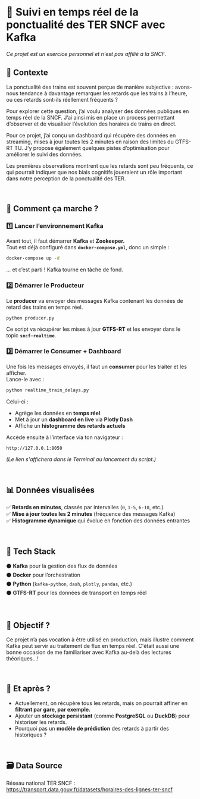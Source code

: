 # 🚆 Suivi en temps réel de la ponctualité des TER SNCF avec Kafka
*Ce projet est un exercice personnel et n'est pas affilié à la SNCF.*

## 🔎 Contexte
La ponctualité des trains est souvent perçue de manière subjective : avons-nous tendance à davantage remarquer les retards que les trains à l’heure, ou ces retards sont-ils réellement fréquents ?

Pour explorer cette question, j’ai voulu analyser des données publiques en temps réel de la SNCF. J’ai ainsi mis en place un process permettant d’observer et de visualiser l’évolution des horaires de trains en direct.

Pour ce projet, j’ai conçu un dashboard qui récupère des données en streaming, mises à jour toutes les 2 minutes en raison des limites du GTFS-RT TU. J’y propose également quelques pistes d’optimisation pour améliorer le suivi des données.

Les premières observations montrent que les retards sont peu fréquents, ce qui pourrait indiquer que nos biais cognitifs joueraient un rôle important dans notre perception de la ponctualité des TER.

<br>

## 🚀 Comment ça marche ?

### 1️⃣ Lancer l’environnement Kafka

Avant tout, il faut démarrer **Kafka** et **Zookeeper.**\
Tout est déjà configuré dans **`docker-compose.yml`**, donc un simple :

```bash
docker-compose up -d
```

... et c’est parti ! Kafka tourne en tâche de fond.


### 2️⃣ Démarrer le Producteur

Le **producer** va envoyer des messages Kafka contenant les données de retard des trains en temps réel.

```bash
python producer.py
```

Ce script va récupérer les mises à jour **GTFS-RT** et les envoyer dans le topic **`sncf-realtime`**.


### 3️⃣ Démarrer le Consumer + Dashboard

Une fois les messages envoyés, il faut un **consumer** pour les traiter et les afficher.\
Lance-le avec :

```bash
python realtime_train_delays.py
```

Celui-ci :

- Agrège les données en **temps réel**
- Met à jour un **dashboard en live** via **Plotly Dash**
- Affiche un **histogramme des retards actuels**

Accède ensuite à l’interface via ton navigateur :

```
http://127.0.0.1:8050
```

*(Le lien s'affichera dans le Terminal au lancement du script.)*

<br>

## 📊 Données visualisées

✅ **Retards en minutes**, classés par intervalles (`0`, `1-5`, `6-10`, etc.)\
✅ **Mise à jour toutes les 2 minutes** (fréquence des messages Kafka)\
✅ **Histogramme dynamique** qui évolue en fonction des données entrantes

<br>

## 🏢 Tech Stack

⚫ **Kafka** pour la gestion des flux de données\
⚫ **Docker** pour l’orchestration\
⚫ **Python** (`kafka-python`, `dash`, `plotly`, `pandas`, etc.)\
⚫ **GTFS-RT** pour les données de transport en temps réel

<br>

## 🎯 Objectif ?

Ce projet n’a pas vocation à être utilisé en production, mais illustre comment Kafka peut servir au traitement de flux en temps réel. C'était aussi une bonne occasion de me familiariser avec Kafka au-delà des lectures théoriques...!

<br>

## 📒 Et après ?

- Actuellement, on récupère tous les retards, mais on pourrait affiner en **filtrant par gare, par exemple.**
- Ajouter un **stockage persistant** (comme **PostgreSQL** ou **DuckDB**) pour historiser les retards.
- Pourquoi pas un **modèle de prédiction** des retards à partir des historiques ?

<br>

## 🗃️ Data Source 
Réseau national TER SNCF : https://transport.data.gouv.fr/datasets/horaires-des-lignes-ter-sncf
